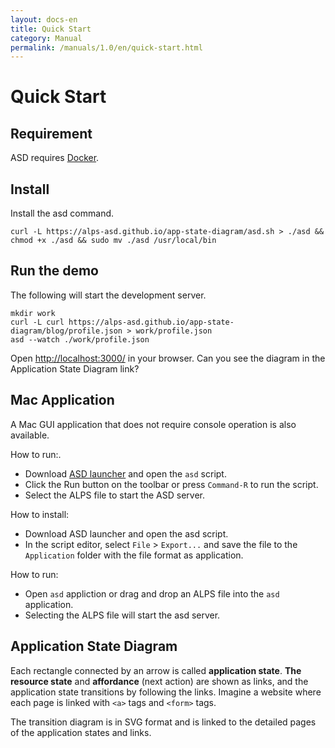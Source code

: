 ```yaml
---
layout: docs-en
title: Quick Start
category: Manual
permalink: /manuals/1.0/en/quick-start.html
---
```

# Quick Start

## Requirement

ASD requires [Docker](https://www.docker.com/products/docker-desktop).

## Install

Install the asd command.

```
curl -L https://alps-asd.github.io/app-state-diagram/asd.sh > ./asd && chmod +x ./asd && sudo mv ./asd /usr/local/bin
```

## Run the demo

The following will start the development server.

```
mkdir work
curl -L curl https://alps-asd.github.io/app-state-diagram/blog/profile.json > work/profile.json
asd --watch ./work/profile.json
```

Open [http://localhost:3000/](http://localhost:3000/) in your browser.
Can you see the diagram in the Application State Diagram link?

## Mac Application

A Mac GUI application that does not require console operation is also available.

How to run:.
* Download [ASD launcher](https://github.com/alps-asd/asd-launcher/archive/master.zip) and open the `asd` script.
* Click the Run button on the toolbar or press `Command-R` to run the script.
* Select the ALPS file to start the ASD server.

How to install:
* Download ASD launcher and open the asd script.
* In the script editor, select `File` > `Export...` and save the file to the `Application` folder with the file format as application.

How to run:
* Open `asd` appliction  or drag and drop an ALPS file into the `asd` application.
* Selecting the ALPS file will start the asd server.

## Application State Diagram

Each rectangle connected by an arrow is called **application state**. **The resource state** and **affordance** (next action) are shown as links, and the application state transitions by following the links. Imagine a website where each page is linked with `<a>` tags and `<form>` tags.

The transition diagram is in SVG format and is linked to the detailed pages of the application states and links.
